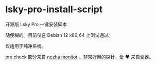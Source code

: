 # lsky-pro-install-script
开源版 Lsky Pro 一键安装脚本

随便糊的。目前仅在 Debian 12 x86_64 上测试通过。

仅适用于纯净系统。

pre check 部分来自 [nezha monitor](https://github.com/naiba/nezha) 。非常好用的探针，爱 ♥ 来自瓷器。